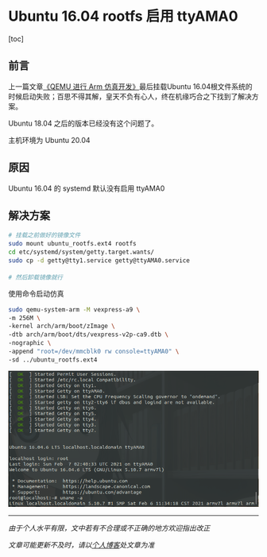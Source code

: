 # Ubuntu 16.04 rootfs 启用 ttyAMA0

[toc]

## 前言

上一篇文章[《QEMU 进行 Arm 仿真开发》](005_QEMU进行Arm仿真开发.md)最后挂载Ubuntu 16.04根文件系统的时候启动失败；百思不得其解，皇天不负有心人，终在机缘巧合之下找到了解决方案。

Ubuntu 18.04 之后的版本已经没有这个问题了。

主机环境为 Ubuntu 20.04



## 原因

Ubuntu 16.04 的 systemd 默认没有启用 ttyAMA0



## 解决方案

```bash
# 挂载之前做好的镜像文件
sudo mount ubuntu_rootfs.ext4 rootfs
cd etc/systemd/system/getty.target.wants/
sudo cp -d getty@tty1.service getty@ttyAMA0.service

# 然后卸载镜像就行
```

使用命令启动仿真

```bash
sudo qemu-system-arm -M vexpress-a9 \
-m 256M \
-kernel arch/arm/boot/zImage \
-dtb arch/arm/boot/dts/vexpress-v2p-ca9.dtb \
-nographic \
-append "root=/dev/mmcblk0 rw console=ttyAMA0" \
-sd ../ubuntu_rootfs.ext4
```



![01](img/006/01.png)






***
*由于个人水平有限，文中若有不合理或不正确的地方欢迎指出改正*

*文章可能更新不及时，请以[个人博客](https://zcteo.top/)处文章为准*

